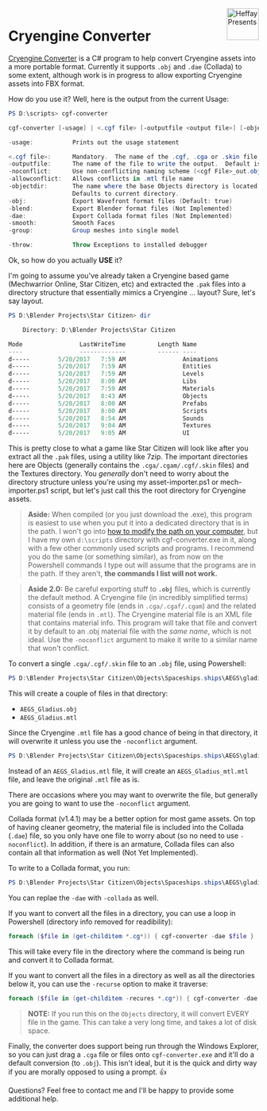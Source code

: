 <img src="https://www.heffaypresents.com/images/logos/logo-50px-prod.png" align=right alt="Heffay Presents" width="64px" height="64px">

# Cryengine Converter

[Cryengine Converter](https://www.heffaypresents.com/GitHub) is a C# program to help convert Cryengine assets into a more portable format. Currently it supports `.obj` and `.dae` (Collada) to some extent, although work is in progress to allow exporting Cryengine assets into FBX format.

How do you use it?  Well, here is the output from the current Usage:

```powershell
PS D:\scripts> cgf-converter

cgf-converter [-usage] | <.cgf file> [-outputfile <output file>] [-objectdir <ObjectDir>] [-obj] [-blend] [-dae] [-smooth] [-throw]

-usage:           Prints out the usage statement

<.cgf file>:      Mandatory.  The name of the .cgf, .cga or .skin file to process
-outputfile:      The name of the file to write the output.  Default is [root].obj
-noconflict:      Use non-conflicting naming scheme (<cgf File>_out.obj)
-allowconflict:   Allows conflicts in .mtl file name
-objectdir:       The name where the base Objects directory is located.  Used to read mtl file
                  Defaults to current directory.
-obj:             Export Wavefront format files (Default: true)
-blend:           Export Blender format files (Not Implemented)
-dae:             Export Collada format files (Not Implemented)
-smooth:          Smooth Faces
-group:           Group meshes into single model

-throw:           Throw Exceptions to installed debugger
```

Ok, so how do you actually **USE** it?

I'm going to assume you've already taken a Cryengine based game (Mechwarrior Online, Star Citizen, etc) and extracted the `.pak` files into a directory structure that essentially mimics a Cryengine ... layout?  Sure, let's say layout.

```powershell
PS D:\Blender Projects\Star Citizen> dir

    Directory: D:\Blender Projects\Star Citizen

Mode                LastWriteTime         Length Name
----                -------------         ------ ----
d-----        5/20/2017   7:59 AM                Animations
d-----        5/20/2017   7:59 AM                Entities
d-----        5/20/2017   7:59 AM                Levels
d-----        5/20/2017   8:00 AM                Libs
d-----        5/20/2017   7:59 AM                Materials
d-----        5/20/2017   8:43 AM                Objects
d-----        5/20/2017   8:00 AM                Prefabs
d-----        5/20/2017   8:00 AM                Scripts
d-----        5/20/2017   8:54 AM                Sounds
d-----        5/20/2017   9:04 AM                Textures
d-----        5/20/2017   9:05 AM                UI
```

This is pretty close to what a game like Star Citizen will look like after you extract all the `.pak` files, using a utility like 7zip.  The important directories here are Objects (generally contains the `.cga/.cgam/.cgf/.skin` files) and the Textures directory.  You *generally* don't need to worry about the directory structure unless you're using my asset-importer.ps1 or mech-importer.ps1 script, but let's just call this the root directory for Cryengine assets.


> **Aside:**  When compiled (or you just download the .exe), this program is easiest to use when you put it into a dedicated directory that is in the path.  I won't go into [how to modify the path on your computer](http://lmgtfy.com/?q=changing+path+on+a+windows+computer), but I have my own `d:\scripts` directory with cgf-converter.exe in it, along with a few other commonly used scripts and programs.  I recommend you do the same (or something similar), as from now on the Powershell commands I type out will assume that the programs are in the path.  If they aren't, **the commands I list will not work.**

> **Aside 2.0:**  Be careful exporting stuff to **`.obj`** files, which is currently the default method.  A Cryengine file (in incredibly simplified terms) consists of a geometry file (ends in `.cga/.cgaf/.cgam`) and the related material file (ends in `.mtl`).  The Cryengine material file is an XML file that contains material info.  This program will take that file and convert it by default to an .obj material file with the *same name*, which is not ideal.  Use the `-noconflict` argument to make it write to a similar name that won't conflict.

To convert a single `.cga/.cgf/.skin` file to an `.obj` file, using Powershell:

```powershell
PS D:\Blender Projects\Star Citizen\Objects\Spaceships.ships\AEGS\gladius\>cgf-converter AEGS_Gladius.cga
```

This will create a couple of files in that directory:
* `AEGS_Gladius.obj`
* `AEGS_Gladius.mtl`

Since the Cryengine `.mtl` file has a good chance of being in that directory, it will overwrite it unless you use the `-noconflict` argument.

```powershell
PS D:\Blender Projects\Star Citizen\Objects\Spaceships.ships\AEGS\gladius\>cgf-converter -noconflict AEGS_Gladius.cga
```
Instead of an `AEGS_Gladius.mtl` file, it will create an `AEGS_Gladius_mtl.mtl` file, and leave the original `.mtl` file as is.

There are occasions where you may want to overwrite the file, but generally you are going to want to use the `-noconflict` argument.

Collada format (v1.4.1) may be a better option for most game assets.  On top of having cleaner geometry, the material file is included into the Collada (`.dae`) file, so you only have one file to worry about (so no need to use `-noconflict`).  In addition, if there is an armature, Collada files can also contain all that information as well (Not Yet Implemented).

To write to a Collada format, you run:

```Powershell
PS D:\Blender Projects\Star Citizen\Objects\Spaceships.ships\AEGS\gladius\>cgf-converter -dae AEGS_Gladius.cga
```

You can replae the `-dae` with `-collada` as well.

If you want to convert all the files in a directory, you can use a loop in Powershell (directory info removed for readibility):

```Powershell
foreach ($file in (get-childitem *.cg*)) { cgf-converter -dae $file }
```

This will take every file in the directory where the command is being run and convert it to Collada format.

If you want to convert all the files in a directory as well as all the directories below it, you can use the `-recurse` option to make it traverse:

```Powershell
foreach ($file in (get-childitem -recures *.cg*)) { cgf-converter -dae $file }
```

> **NOTE:** If you run this on the `Objects` directory, it will convert EVERY file in the game.  This can take a very long time, and takes a lot of disk space.

Finally, the converter does support being run through the Windows Explorer, so you can just drag a `.cga` file or files onto `cgf-converter.exe` and it'll do a default conversion (to `.obj`).  This isn't ideal, but it is the quick and dirty way if you are morally opposed to using a prompt. :+1:

Questions?  Feel free to contact me and I'll be happy to provide some additional help.

